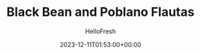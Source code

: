 ---
draft: true # Use this only for setting draft status
hidden: false # Use this to hide unwanted recipes
slug: # <post-title>
title: 'Black Bean and Poblano Flautas'
description: "When it comes to Mexican food, tacos typically get all the glory. In our opinion, flautas are an unsung dinner hero. They’re technically just crispy, rolled-up tacos—but they’re really so much more than that. Seriously, what could be better than warm, crunchy tortillas stuffed with all kinds of delicious fillings? Ours boast stewed and mashed black beans, diced poblano, and jalapeño-flecked pepper jack. They’re then pan fried until deeply golden and topped with guacamole, pico de gallo, sour cream, and hot sauce."
image: https://img.hellofresh.com/f_auto,fl_lossy,q_auto,w_1200/hellofresh_s3/image/black-bean-and-poblano-flautas-79c99f60.jpg
date: 2023-12-11T01:53:00+00:00
author: HelloFresh

tags: ['Veggie']
categories: "main course"
cuisines: "Mexican"
allergens: ['Soy', 'Wheat', 'Milk']

calories: 1030
preptime: ['30 minutes']
cooktime: # 180 = 3 Hours | In minutes
totaltime: PT30M
servings: 2

links:
  - description: "When it comes to Mexican food, tacos typically get all the glory. In our opinion, flautas are an unsung dinner hero. They’re technically just crispy, rolled-up tacos—but they’re really so much more than that. Seriously, what could be better than warm, crunchy tortillas stuffed with all kinds of delicious fillings? Ours boast stewed and mashed black beans, diced poblano, and jalapeño-flecked pepper jack. They’re then pan fried until deeply golden and topped with guacamole, pico de gallo, sour cream, and hot sauce."
    website: https://www.hellofresh.com/recipes/black-bean-and-poblano-flautas-5dcc1613b8aeee637a5c5907
    image: https://img.hellofresh.com/f_auto,fl_lossy,q_auto,w_1200/hellofresh_s3/image/black-bean-and-poblano-flautas-79c99f60.jpg
 
weight: # 1 | You can add weight to some posts to override the default sorting (date descending)

comments: false # Keep False

ingredients: ['1 unit Red Onion', '1 unit Poblano Pepper', '13.4 ounce Black Beans', '1 unit Roma Tomato', '2 unit Scallions', '1 unit Lime', '1 tablespoon Southwest Spice Blend', '6 unit Flour Tortillas', '½ cup Pepper Jack Cheese', '4 tablespoon Guacamole', '4 tablespoon Sour Cream', '1 teaspoon Hot Sauce', '4 teaspoon Vegetable Oil', '1 tablespoon Butter', ' Salt', ' Pepper', '1 teaspoon Olive Oil']

instructionTitles: ['Prep and Make Pico de Gallo', 'Cook Filling', 'Mash Beans', 'Assemble Flautas', 'Cook Flautas', 'Serve']
instructions: ['Wash and dry all produce. Halve, peel, and thinly slice onion. Core, deseed, and dice poblano into ½-inch pieces. Drain beans over a small bowl, reserving liquid. Finely dice tomato. Trim and thinly slice scallions. Halve lime. In a separate small bowl, combine tomato, scallions, a large squeeze of lime juice, and a drizzle of olive oil. Season with salt and pepper.', 'Heat a drizzle of oil in a large pan over medium-high heat. Add poblano and onion; cook until just softened, 5-6 minutes. Add Southwest Spice and half the beans. Cook, stirring, until fragrant and warmed through, 2-3 minutes. Season with salt and pepper. Remove pan from heat.', 'Meanwhile, heat a drizzle of oil in a small pot over medium-high heat. Add remaining beans and cook, stirring, until slightly softened, 2-3 minutes. Add ¼ cup reserved bean liquid (½ cup for 4 servings). Let simmer until warmed through, 1-2 minutes. Reduce heat to low and stir in 1 TBSP butter. Remove pot from heat, then mash beans with a potato masher or fork until mostly smooth. Season with plenty of salt and pepper.', 'Spread tortillas with mashed beans. Place a small amount of filling on one half of each tortilla, then sprinkle with pepper jack. Roll up tortillas, starting with filled side, and place seam sides down on a plate.', 'Wash out pan used for filling. Heat a large drizzle of oil in same pan over medium-high heat. Place flautas seam sides down in pan. Cook, carefully turning so they stay intact, until golden brown and crispy, 1-2 minutes per side. TIP: Work in batches if necessary and watch carefully to avoid burning.', 'Divide flautas between plates and top with guacamole, pico de gallo, sour cream, and hot sauce. Alternatively, serve with toppings on the side for dipping.']
---